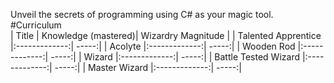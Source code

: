 Unveil the secrets of programming using C# as your magic tool.  
#Curriculum  
| Title        | Knowledge (mastered)| Wizardry Magnitude  |
| Talented Apprentice |:-------------:| -----:|
| Acolyte |:-------------:| -----:|
| Wooden Rod |:-------------:| -----:|
| Wizard |:-------------:| -----:|
| Battle Tested Wizard |:-------------:| -----:|
| Master Wizard |:-------------:| -----:|